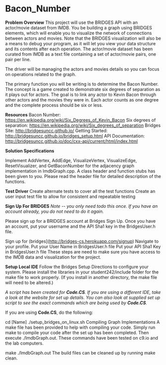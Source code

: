 # Bacon_Number
**Problem Overview**
This project will use the BRIDGES API with an actor/movie dataset from IMDB. You be building a graph using BRIDGES elements, which will enable you to visualize the network of connections between actors and movies. Note that the BRIDGES visualization will also be a means to debug your program, as it will let you view your data structure and its contents after each operation. The actor/movie dataset has been curated from IMDB as a text file containing a set of actor/movie pairs, one pair per line.

The driver will be managing the actors and movies details so you can focus on operations related to the graph.

The primary function you will be writing is to determine the Bacon Number. The concept is a game created to demonstrate six degrees of separation as it plays out for actors. The goal is to link any actor to Kevin Bacon through other actors and the movies they were in. Each actor counts as one degree and the complete process should be six or less.

**Resources**
Bacon Number: https://en.wikipedia.org/wiki/Six_Degrees_of_Kevin_Bacon
Six degrees of separation: https://en.wikipedia.org/wiki/Six_degrees_of_separation
Bridges Site: http://bridgesuncc.github.io/
Getting Started: http://bridgesuncc.github.io/bridges_setup.html
API Documentation: http://bridgesuncc.github.io/doc/cxx-api/current/html/index.html

**Solution Specifications**

Implement AddVertex, AddEdge, VisualizeVertex, VisualizeEdge, ResetVisualizer, and GetBaconNumber for the adjacency graph implementation in ImdbGraph.cpp. A class header and function stubs has been given to you. Please read the header file for detailed description of the functions.

**Test Driver**
Create alternate tests to cover all the test functions
Create an user input test file to allow for consistent and repeatable testing

**Sign Up For BRIDGES**
_Note -- you only need todo this once. If you have an account already, you do not need to do it again._

Please sign up for a BRIDGES account at Bridges Sign Up. Once you have an account, put your username and the API Sha1 key in the BridgesUser.h file.

Sign up for (bridges](http://bridges-cs.herokuapp.com/signup)
Navigate to your profile.
Put your User Name in BridgesUser.h file
Put your API Sha1 Key in BridgesUser.h file
These steps are need to make sure you have access to the IMDB data and visualization for the project.

**Setup Local IDE**
Follow the Bridges Setup Directions to configure your system. Please install the libraries in your student242/include folder for the make file to work properly. (If you install in another directory, the make file will need to be altered.)

_A script has been created for **Code.CS**. If you are using a different IDE, take a look at the website for set up details. You can also look at supplied set up script to see the exact commands which are being used by **Code.CS**._

If you are using **Code.CS**, do the following:

cd [Name]
./setup_bridges_on_linux.sh
Compiling Graph Implementations
A make file has been provided to help with compiling your code. Simply run make to compile your code after the set up has been completed. Then execute ./ImdbGraph.out. These commands have been tested on c9.io and the lab computers.

make
./ImdbGraph.out
The build files can be cleaned up by running make clean.
